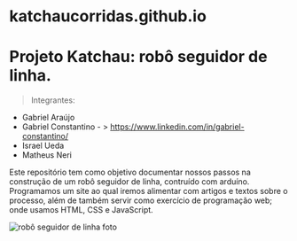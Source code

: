 # katchaucorridas.github.io

<h1>Projeto Katchau: robô seguidor de linha.</h1>

> Integrantes: <br>
+ Gabriel Araújo <br>
+ Gabriel Constantino - > https://www.linkedin.com/in/gabriel-constantino/ <br>
+ Israel Ueda <br>
+ Matheus Neri <br>

<p> Este repositório tem como objetivo documentar nossos passos na construção de um robô seguidor de linha, contruído com arduíno.
Programamos um site ao qual iremos alimentar com artigos e textos sobre o processo, além de também servir como exercício de programação web; onde usamos
HTML, CSS e JavaScript. </p>


![robô seguidor de linha foto](https://github.com/katchaucorridas/katchaucorridas.github.io/assets/142124224/7a97cbf7-64e2-4660-a74b-e91a6294ea51)
